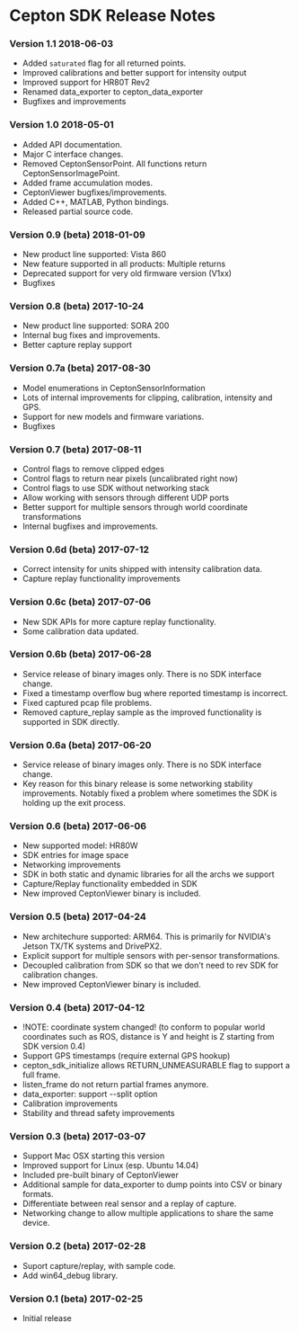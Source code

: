 # Cepton SDK Release Notes

### Version 1.1 2018-06-03
* Added `saturated` flag for all returned points.
* Improved calibrations and better support for intensity output
* Improved support for HR80T Rev2
* Renamed data_exporter to cepton_data_exporter
* Bugfixes and improvements

### Version 1.0 2018-05-01
* Added API documentation.
* Major C interface changes.
* Removed CeptonSensorPoint. All functions return CeptonSensorImagePoint.
* Added frame accumulation modes.
* CeptonViewer bugfixes/improvements.
* Added C++, MATLAB, Python bindings.
* Released partial source code.

### Version 0.9 (beta) 2018-01-09
* New product line supported: Vista 860
* New feature supported in all products: Multiple returns
* Deprecated support for very old firmware version (V1xx)
* Bugfixes

### Version 0.8 (beta) 2017-10-24
* New product line supported: SORA 200
* Internal bug fixes and improvements.
* Better capture replay support

### Version 0.7a (beta) 2017-08-30
* Model enumerations in CeptonSensorInformation
* Lots of internal improvements for clipping, calibration, intensity and GPS.
* Support for new models and firmware variations.
* Bugfixes

### Version 0.7 (beta) 2017-08-11
* Control flags to remove clipped edges
* Control flags to return near pixels (uncalibrated right now)
* Control flags to use SDK without networking stack
* Allow working with sensors through different UDP ports
* Better support for multiple sensors through world coordinate transformations
* Internal bugfixes and improvements.

### Version 0.6d (beta) 2017-07-12
* Correct intensity for units shipped with intensity calibration data.
* Capture replay functionality improvements

### Version 0.6c (beta) 2017-07-06
* New SDK APIs for more capture replay functionality.
* Some calibration data updated.

### Version 0.6b (beta) 2017-06-28
* Service release of binary images only. There is no SDK interface change.
* Fixed a timestamp overflow bug where reported timestamp is incorrect.
* Fixed captured pcap file problems.
* Removed capture_replay sample as the improved functionality is supported in SDK directly.

### Version 0.6a (beta) 2017-06-20
* Service release of binary images only. There is no SDK interface change.
* Key reason for this binary release is some networking stability improvements. Notably fixed a problem where sometimes the SDK is holding up the exit process.

### Version 0.6 (beta) 2017-06-06
* New supported model: HR80W
* SDK entries for image space
* Networking improvements
* SDK in both static and dynamic libraries for all the archs we support
* Capture/Replay functionality embedded in SDK
* New improved CeptonViewer binary is included.

### Version 0.5 (beta) 2017-04-24
* New architechure supported: ARM64. This is primarily for NVIDIA's Jetson TX/TK systems and DrivePX2.
* Explicit support for multiple sensors with per-sensor transformations.
* Decoupled calibration from SDK so that we don't need to rev SDK for calibration changes.
* New improved CeptonViewer binary is included.

### Version 0.4 (beta) 2017-04-12
* !NOTE: coordinate system changed! (to conform to popular world coordinates such as ROS, distance is Y and height is Z starting from SDK version 0.4)
* Support GPS timestamps (require external GPS hookup)
* cepton_sdk_initialize allows RETURN_UNMEASURABLE flag to support a full frame.
* listen_frame do not return partial frames anymore.
* data_exporter: support --split option
* Calibration improvements
* Stability and thread safety improvements

### Version 0.3 (beta) 2017-03-07
* Support Mac OSX starting this version
* Improved support for Linux (esp. Ubuntu 14.04)
* Included pre-built binary of CeptonViewer
* Additional sample for data_exporter to dump points into CSV or binary formats.
* Differentiate between real sensor and a replay of capture.
* Networking change to allow multiple applications to share the same device.

### Version 0.2 (beta) 2017-02-28
* Suport capture/replay, with sample code.
* Add win64_debug library.

### Version 0.1 (beta) 2017-02-25
* Initial release
